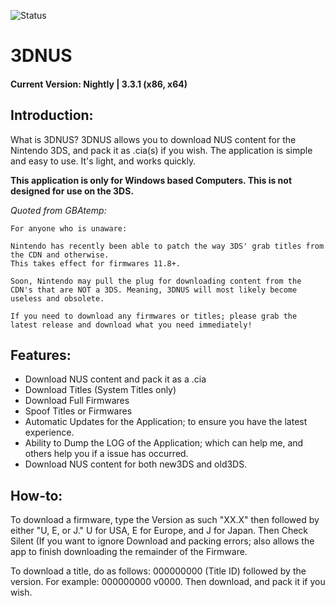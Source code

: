 ![Status](https://raw.githubusercontent.com/zoltx23/3DNUS/master/wiki/new_3dnus_logo_128.png)
# 3DNUS
#### Current Version: Nightly | 3.3.1 (x86, x64) 
## Introduction:

What is 3DNUS? 3DNUS allows you to download NUS content for the Nintendo 3DS, and pack it as .cia(s) if you wish.
The application is simple and easy to use. It's light, and works quickly.

**This application is only for Windows based Computers. This is not designed for use on the 3DS.** 


*Quoted from GBAtemp:* 
~~~~
For anyone who is unaware: 

Nintendo has recently been able to patch the way 3DS' grab titles from the CDN and otherwise. 
This takes effect for firmwares 11.8+. 

Soon, Nintendo may pull the plug for downloading content from the CDN's that are NOT a 3DS. Meaning, 3DNUS will most likely become useless and obsolete. 

If you need to download any firmwares or titles; please grab the latest release and download what you need immediately!
~~~~

## Features:

* Download NUS content and pack it as a .cia
* Download Titles (System Titles only)
* Download Full Firmwares
* Spoof Titles or Firmwares
* Automatic Updates for the Application; to ensure you have the latest experience.
* Ability to Dump the LOG of the Application; which can help me, and others help you if a issue has occurred.
* Download NUS content for both new3DS and old3DS.

## How-to:

To download a firmware, type the Version as such "XX.X" then followed by either "U, E, or J." U for USA, E for Europe, and J for Japan.
Then Check Silent (If you want to ignore Download and packing errors; also allows the app to finish downloading the remainder of the Firmware. 

To download a title, do as follows: 000000000 (Title ID) followed by the version. For example: 000000000 v0000. Then download, and pack it if you wish. 
